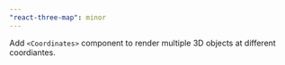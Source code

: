 ```yaml
---
"react-three-map": minor
---
```


Add `<Coordinates>` component to render multiple 3D objects at different coordiantes.
